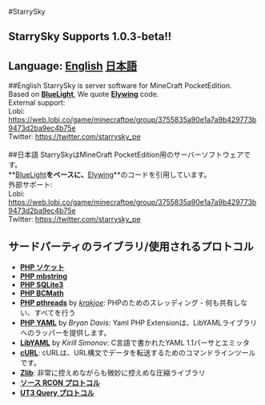 ﻿#StarrySky
## StarrySky Supports 1.0.3-beta!!
## Language: [English](#ENG) [日本語](#JPN)
##English
<a name="ENG"></a>
StarrySky is server software for MineCraft PocketEdition. <br>
Based on **[BlueLight](https://github.com/BlueLightJapan/BlueLight)**, We quote **[Elywing](https://github.com/H4PM/Elywing)** code.<br>
External support: <br>
Lobi: https://web.lobi.co/game/minecraftpe/group/3755835a90e1a7a9b429773b9473d2ba9ec4b75e <br>
Twitter: https://twitter.com/starrysky_pe <br>
<br>
##日本語
<a name="JPN"></a>
StarrySkyはMineCraft PocketEdition用のサーバーソフトウェアです。<br>
**[BlueLight](https://github.com/BlueLightJapan/BlueLight)**をベースに、**[Elywing](https://github.com/H4PM/Elywing)**のコードを引用しています。<br>
外部サポート:<br>
Lobi: https://web.lobi.co/game/minecraftpe/group/3755835a90e1a7a9b429773b9473d2ba9ec4b75e<br>
Twitter: https://twitter.com/starrysky_pe<br>
## サードパーティのライブラリ/使用されるプロトコル
* __[PHP ソケット](http://php.net/manual/en/book.sockets.php)__
* __[PHP mbstring](http://php.net/manual/en/book.mbstring.php)__
* __[PHP SQLite3](http://php.net/manual/en/book.sqlite3.php)__
* __[PHP BCMath](http://php.net/manual/en/book.bc.php)__
* __[PHP pthreads](http://pthreads.org/)__ by _[krakjoe](https://github.com/krakjoe)_: PHPのためのスレッディング - 何も共有しない、すべてを行う
* __[PHP YAML](https://code.google.com/p/php-yaml/)__ by _Bryan Davis_: Yaml PHP Extensionは、LibYAMLライブラリへのラッパーを提供します。
* __[LibYAML](http://pyyaml.org/wiki/LibYAML)__ by _Kirill Simonov_: C言語で書かれたYAML 1.1パーサとエミッタ
* __[cURL](http://curl.haxx.se/)__: cURLは、URL構文でデータを転送するためのコマンドラインツールです。
* __[Zlib](http://www.zlib.net/)__: 非常に控えめながらも微妙に控えめな圧縮ライブラリ
* __[ソース RCON プロトコル](https://developer.valvesoftware.com/wiki/Source_RCON_Protocol)__
* __[UT3 Query プロトコル](http://wiki.unrealadmin.org/UT3_query_protocol)__
<br>
